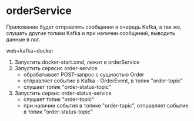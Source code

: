 # orderService
Приложение будет отправлять сообщения в очередь Kafka, а так же, слушать другие топики Kafka и при наличии сообщений, выводить данные в лог.

web+kafka+docker  

1. Запустить docker-start.cmd, лежит в orderService  
2. Запустить сервсис order-service   
   - обрабатывает POST-запрос с сущностью Order  
   - отправляет событие в Kafka - OrderEvent, в топик "order-topic"  
   - слушает топик "order-status-topic"  
3. Запустить сервис order-status-service   
   - слушает топик "order-topic"  
   - при наличии события в топике "order-topic", отправляет событие в топик "order-status-topic"  
